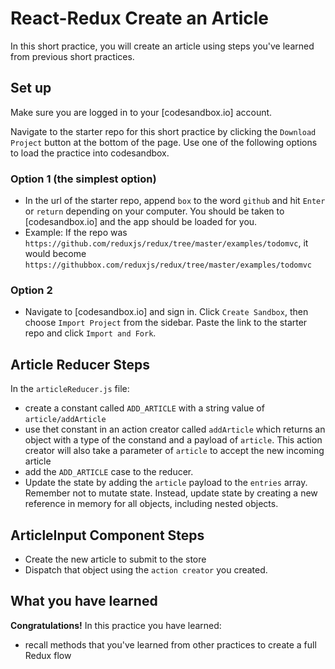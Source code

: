 # React-Redux Create an Article

In this short practice, you will create an article using steps you've learned from previous short practices.

## Set up

Make sure you are logged in to your [codesandbox.io] account.

Navigate to the starter repo for this short practice by clicking the `Download
Project` button at the bottom of the page. Use one of the following options to
load the practice into codesandbox.

### Option 1 (the simplest option)

- In the url of the starter repo, append `box` to the word `github` and hit
  `Enter` or `return` depending on your computer. You should be taken to
  [codesandbox.io] and the app should be loaded for you.
- Example: If the repo was
  `https://github.com/reduxjs/redux/tree/master/examples/todomvc`, it would
  become `https://githubbox.com/reduxjs/redux/tree/master/examples/todomvc`

### Option 2

- Navigate to [codesandbox.io] and sign in. Click `Create Sandbox`, then choose
 `Import Project` from the sidebar. Paste the link to the starter repo and
 click `Import and Fork`.


## Article Reducer Steps
In the `articleReducer.js` file:
- create a constant called `ADD_ARTICLE` with a string value of
  `article/addArticle`
- use thet constant in an action creator called `addArticle` which returns an
  object with a type of the constand and a payload of `article`. This action
  creator will also take a parameter of `article` to accept the new incoming
  article
- add the `ADD_ARTICLE` case to the reducer. 
- Update the state by adding the `article` payload to the `entries` array.
  Remember not to mutate state. Instead, update state by creating a new
  reference in memory for all objects, including nested objects.

## ArticleInput Component Steps
- Create the new article to submit to the store
- Dispatch that object using the `action creator` you created.

## What you have learned

**Congratulations!** In this practice you have learned:

- recall methods that you've learned from other practices to create a full Redux
  flow

[code-sandbox]:http://www.codesandbox.io